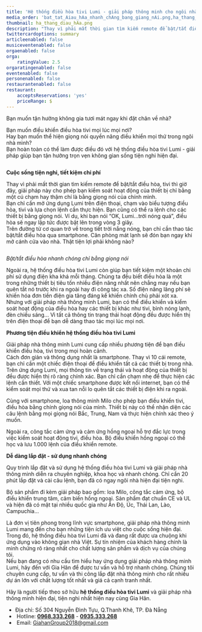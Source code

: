 ```yaml
---
title: 'Hệ thống điều hòa tivi Lumi - giải pháp thông minh cho ngôi nhà của bạn'
media_order: 'bat_tat_Aiau_hAa_nhanh_chAng_bang_giang_nAi.png,ha_thang_diau_hAa.png'
thumbnail: ha_thang_diau_hAa.png
description: "Thay vì phải mất thời gian tìm kiếm remote để bật/tắt điều hòa, tivi thì giờ đây, giải pháp này cho phép bạn kiểm soát hoạt động của thiết bị chỉ bằng một cú chạm hay thậm chí là bằng giọng nói của chính mình. \r\nBạn chỉ cần mở ứng dụng Lumi trên điện thoại, chạm vào biểu tượng điều hòa, tivi và lựa chọn lệnh cần thực hiện."
twittercardoptions: summary
articleenabled: false
musiceventenabled: false
orgaenabled: false
orga:
    ratingValue: 2.5
orgaratingenabled: false
eventenabled: false
personenabled: false
restaurantenabled: false
restaurant:
    acceptsReservations: 'yes'
    priceRange: $
---
```


<p>Bạn muốn tận hưởng kh&ocirc;ng gia tươi m&aacute;t ngay khi đặt ch&acirc;n về nh&agrave;?&nbsp;</p>
<p>Bạn muốn điều khiển điều h&ograve;a tivi mọi l&uacute;c mọi nơi?<br />Hay bạn muốn thể hiện giọng n&oacute;i quyền năng điều khiển mọi thứ trong ng&ocirc;i nh&agrave; m&igrave;nh?<br />Bạn ho&agrave;n to&agrave;n c&oacute; thể l&agrave;m được điều đ&oacute; với hệ thống điều h&ograve;a tivi Lumi - giải ph&aacute;p gi&uacute;p bạn tận hưởng trọn vẹn kh&ocirc;ng gian sống tiện nghi hiện đại.</p>
<p><img src="/giahan/tu-van-giai-phap/he-thong-dieu-hoa-tivi-lumi-giai-phap-thong-minh-cho-ngoi-nha-cua-ban/ha_thang_diau_hAa.png" alt="" /></p>
<p><strong>Cuộc sống tiện nghi, tiết kiệm chi ph&iacute;</strong></p>
<p>Thay v&igrave; phải mất thời gian t&igrave;m kiếm remote để bật/tắt điều h&ograve;a, tivi th&igrave; giờ đ&acirc;y, giải ph&aacute;p n&agrave;y cho ph&eacute;p bạn kiểm so&aacute;t hoạt động của thiết bị chỉ bằng một c&uacute; chạm hay thậm ch&iacute; l&agrave; bằng giọng n&oacute;i của ch&iacute;nh m&igrave;nh.&nbsp;<br />Bạn chỉ cần mở ứng dụng Lumi tr&ecirc;n điện thoại, chạm v&agrave;o biểu tượng điều h&ograve;a, tivi v&agrave; lựa chọn lệnh cần thực hiện. Bạn cũng c&oacute; thể ra lệnh cho c&aacute;c thiết bị bằng giọng n&oacute;i. V&iacute; dụ, khi bạn n&oacute;i &ldquo;OK, Lumi...trời n&oacute;ng qu&aacute;&rdquo;, điều h&ograve;a sẽ ngay lập tức được bật l&ecirc;n trong v&ograve;ng 3 gi&acirc;y.&nbsp;<br />Tr&ecirc;n đường từ cơ quan trở về trong tiết trời nắng n&oacute;ng, bạn chỉ cần thao t&aacute;c bật/tắt điều h&ograve;a qua smartphone. Căn ph&ograve;ng m&aacute;t lạnh sẽ đ&oacute;n bạn ngay khi mở c&aacute;nh cửa v&agrave;o nh&agrave;. Thật tiện lợi phải kh&ocirc;ng n&agrave;o?</p>
<p><img src="/giahan/tu-van-giai-phap/he-thong-dieu-hoa-tivi-lumi-giai-phap-thong-minh-cho-ngoi-nha-cua-ban/bat_tat_Aiau_hAa_nhanh_chAng_bang_giang_nAi.png" alt="" /></p>
<p><em>Bật/tắt điều h&ograve;a nhanh ch&oacute;ng chỉ bằng giọng n&oacute;i</em></p>
<p>Ngo&agrave;i ra, hệ thống điều h&ograve;a tivi Lumi c&ograve;n gi&uacute;p bạn tiết kiệm một khoản chi ph&iacute; sử dụng điện kha kh&aacute; mỗi th&aacute;ng. Ch&uacute;ng ta đều biết điều h&ograve;a l&agrave; một trong những thiết bị ti&ecirc;u tốn nhiều điện năng nhất n&ecirc;n chẳng may nếu bạn qu&ecirc;n tắt n&oacute; trước khi ra ngo&agrave;i hay đi c&ocirc;ng t&aacute;c xa. Số điện năng l&atilde;ng ph&iacute; sẽ khiến h&oacute;a đơn tiền điện gia tăng đ&aacute;ng kể khiến ch&iacute;nh chủ phải x&oacute;t xa. Nhưng với giải ph&aacute;p nh&agrave; th&ocirc;ng minh Lumi, bạn c&oacute; thể điều khiển v&agrave; kiểm so&aacute;t hoạt động của điều h&ograve;a hay c&aacute;c thiết bị kh&aacute;c như tivi, b&igrave;nh n&oacute;ng lạnh, đ&egrave;n chiếu s&aacute;ng... V&igrave; tất cả th&ocirc;ng tin trạng th&aacute;i hoạt động đều được hiển thị tr&ecirc;n điện thoại để bạn dễ d&agrave;ng thao t&aacute;c mọi l&uacute;c mọi nơi.</p>
<p><strong>Phương tiện điều khiển hệ thống điều h&ograve;a tivi Lumi</strong></p>
<p>Giải ph&aacute;p nh&agrave; th&ocirc;ng minh Lumi cung cấp nhiều phương tiện để bạn điều khiển điều h&ograve;a, tivi trong mọi ho&agrave;n cảnh.&nbsp;<br />C&aacute;ch đơn giản v&agrave; th&ocirc;ng dụng nhất l&agrave; smartphone. Thay v&igrave; 10 c&aacute;i remote, bạn chỉ cần một chiếc điện thoại để điều khiển tất cả c&aacute;c thiết bị trong nh&agrave;. Tr&ecirc;n ứng dụng Lumi, mọi th&ocirc;ng tin về trạng th&aacute;i v&agrave; hoạt động của thiết bị đều được hiển thị r&otilde; r&agrave;ng ch&iacute;nh x&aacute;c. Bạn chỉ cần chạm nhẹ để thực hiện c&aacute;c lệnh cần thiết. Với một chiếc smartphone được kết nối internet, bạn c&oacute; thể kiểm so&aacute;t mọi thứ v&agrave; xua tan nỗi lo qu&ecirc;n tắt c&aacute;c thiết bị điện khi ra ngo&agrave;i.</p>
<p>C&ugrave;ng với smartphone, loa th&ocirc;ng minh Milo cho ph&eacute;p bạn điều khiển tivi, điều h&ograve;a bằng ch&iacute;nh giọng n&oacute;i của m&igrave;nh. Thiết bị n&agrave;y c&oacute; thể nhận diện c&aacute;c c&acirc;u lệnh bằng mọi giọng n&oacute;i Bắc, Trung, Nam v&agrave; thực hiện ch&iacute;nh x&aacute;c theo &yacute; muốn.</p>
<p>Ngo&agrave;i ra, c&ocirc;ng tắc cảm ứng v&agrave; cảm ứng hồng ngoại hỗ trợ đắc lực trong việc kiểm so&aacute;t hoạt động tivi, điều h&ograve;a. Bộ điều khiển hồng ngoại c&oacute; thể học v&agrave; lưu 1.000 lệnh của điều khiển remote.</p>
<p><strong>Dễ d&agrave;ng lắp đặt - sử dụng nhanh ch&oacute;ng</strong></p>
<p>Quy tr&igrave;nh lắp đặt v&agrave; sử dụng hệ thống điều h&ograve;a tivi Lumi v&agrave; giải ph&aacute;p nh&agrave; th&ocirc;ng minh diễn ra chuy&ecirc;n nghiệp, khoa học v&agrave; nhanh ch&oacute;ng. Chỉ cần 20 ph&uacute;t lắp đặt v&agrave; c&agrave;i c&acirc;u lệnh, bạn đ&atilde; c&oacute; ngay ng&ocirc;i nh&agrave; hiện đại tiện nghi.</p>
<p>Bộ sản phẩm đi k&egrave;m giải ph&aacute;p bao gồm: loa Milo, c&ocirc;ng tắc cảm ứng, bộ điều khiển trung t&acirc;m, cảm biến hồng ngoại. Sản phẩm đạt chuẩn CE v&agrave; UL v&agrave; hiện đ&atilde; c&oacute; mặt tại nhiều quốc gia như Ấn Độ, &Uacute;c, Th&aacute;i Lan, L&agrave;o, Campuchia...</p>
<p>L&agrave; đơn vị ti&ecirc;n phong trong lĩnh vực smartphone, giải ph&aacute;p nh&agrave; th&ocirc;ng minh Lumi mang đến cho bạn những tiện &iacute;ch ưu việt cho cuộc sống hiện đại. Trong đ&oacute;, hệ thống điều h&ograve;a tivi Lumi đ&atilde; v&agrave; đang rất được ưa chuộng khi ứng dụng v&agrave;o kh&ocirc;ng gian nh&agrave; Việt. Sự t&iacute;n nhiệm của kh&aacute;ch h&agrave;ng ch&iacute;nh l&agrave; minh chứng r&otilde; r&agrave;ng nhất cho chất lượng sản phẩm v&agrave; dịch vụ của ch&uacute;ng t&ocirc;i.&nbsp;<br />Nếu bạn đang c&oacute; nhu cầu t&igrave;m hiểu hay ứng dụng giải ph&aacute;p nh&agrave; th&ocirc;ng minh Lumi, h&atilde;y đến với Gia H&acirc;n để được tư vấn v&agrave; hỗ trợ nhanh ch&oacute;ng. Ch&uacute;ng t&ocirc;i chuy&ecirc;n cung cấp, tư vấn v&agrave; thi c&ocirc;ng lắp đặt nh&agrave; th&ocirc;ng minh cho rất nhiều dự &aacute;n lớn với chất lượng tốt nhất v&agrave; gi&aacute; cả cạnh tranh nhất.</p>
<p>H&atilde;y l&agrave; người tiếp theo sở hữu&nbsp;<strong>hệ thống điều h&ograve;a tivi Lumi</strong>&nbsp;v&agrave; giải ph&aacute;p nh&agrave; th&ocirc;ng minh hiện đại, tiện nghi nhất hiện nay c&ugrave;ng Gia H&acirc;n.</p>
<ul class="list-menu">
<li>Địa chỉ:&nbsp;<span class="foo-detail foo-address">Số 304 Nguyễn Đ&igrave;nh Tựu, Q.Thanh Kh&ecirc;, TP. Đ&agrave; Nẵng</span></li>
<li>&nbsp;Hotline:&nbsp;<span class="foo-detail"><strong><a href="tel:0968333268">0968.333.268</a></strong>&nbsp;-&nbsp;<strong><a href="tel:0935333268">0935.333.268</a></strong></span></li>
<li>&nbsp;Email:&nbsp;<span class="foo-detail"><a href="mailto:GiahanGroup2018@gmail.com">GiahanGroup2018@gmail.com</a></span></li>
</ul>